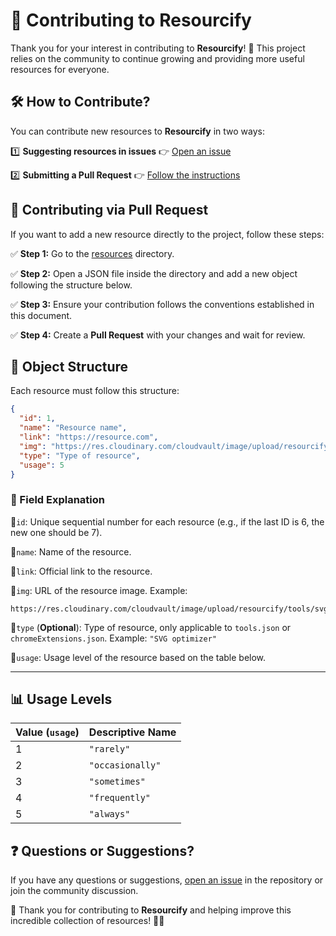 # 🚀 Contributing to Resourcify

Thank you for your interest in contributing to **Resourcify**! 🎉 This project relies on the community to continue growing and providing more useful resources for everyone.

## 🛠️ How to Contribute?

You can contribute new resources to **Resourcify** in two ways:

1️⃣ **Suggesting resources in issues** 👉 [Open an issue](https://github.com/anibalcoder/resourcify/issues)

2️⃣ **Submitting a Pull Request** 👉 [Follow the instructions](https://github.com/anibalcoder/resourcify/blob/main/PULL_REQUEST_TEMPLATE.md)

## 🔄 Contributing via Pull Request

If you want to add a new resource directly to the project, follow these steps:

✅ **Step 1:** Go to the [resources](https://github.com/anibalcoder/resourcify/tree/main/src/data/resources/) directory.

✅ **Step 2:** Open a JSON file inside the directory and add a new object following the structure below.

✅ **Step 3:** Ensure your contribution follows the conventions established in this document.

✅ **Step 4:** Create a **Pull Request** with your changes and wait for review.

## 📌 Object Structure

Each resource must follow this structure:

```json
{
  "id": 1,
  "name": "Resource name",
  "link": "https://resource.com",
  "img": "https://res.cloudinary.com/cloudvault/image/upload/resourcify/category/name",
  "type": "Type of resource",
  "usage": 5
}
```

### 📝 Field Explanation

🔹`id`: Unique sequential number for each resource (e.g., if the last ID is 6, the new one should be 7).

🔹`name`: Name of the resource.

🔹`link`: Official link to the resource.

🔹`img`: URL of the resource image. Example:

```
https://res.cloudinary.com/cloudvault/image/upload/resourcify/tools/svgomg
```

🔹`type` (**Optional**): Type of resource, only applicable to `tools.json` or `chromeExtensions.json`. Example: `"SVG optimizer"`

🔹`usage`: Usage level of the resource based on the table below.

---

## 📊 Usage Levels

| Value (`usage`) | Descriptive Name |
| --------------- | ---------------- |
| 1               | `"rarely"`       |
| 2               | `"occasionally"` |
| 3               | `"sometimes"`    |
| 4               | `"frequently"`   |
| 5               | `"always"`       |

## ❓ Questions or Suggestions?

If you have any questions or suggestions, [open an issue](https://github.com/anibalcoder/resourcify/issues) in the repository or join the community discussion.

💙 Thank you for contributing to **Resourcify** and helping improve this incredible collection of resources! 🚀🎨